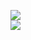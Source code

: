 [![](https://img.shields.io/badge/Made%20With-Github%20Spray-lightgrey.svg?style=for-the-badge&logo=github)](https://github.com/Annihil/github-spray#2617)  
[![](https://i.imgur.com/2DrTn0Z.gif)](https://github.com/Annihil/github-spray)